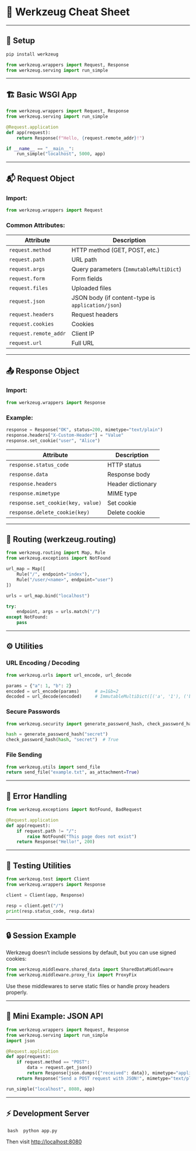 # 🧠 **Werkzeug Cheat Sheet**

---

## 🚀 **Setup**

```bash
pip install werkzeug
```

```python
from werkzeug.wrappers import Request, Response
from werkzeug.serving import run_simple
```

---

## 🏗️ **Basic WSGI App**

```python
from werkzeug.wrappers import Request, Response
from werkzeug.serving import run_simple

@Request.application
def app(request):
    return Response(f"Hello, {request.remote_addr}!")

if __name__ == "__main__":
    run_simple("localhost", 5000, app)
```

---

## 📬 **Request Object**

### Import:

```python
from werkzeug.wrappers import Request
```

### Common Attributes:

|Attribute|Description|
|---|---|
|`request.method`|HTTP method (GET, POST, etc.)|
|`request.path`|URL path|
|`request.args`|Query parameters (`ImmutableMultiDict`)|
|`request.form`|Form fields|
|`request.files`|Uploaded files|
|`request.json`|JSON body (if content-type is `application/json`)|
|`request.headers`|Request headers|
|`request.cookies`|Cookies|
|`request.remote_addr`|Client IP|
|`request.url`|Full URL|

---

## 📤 **Response Object**

### Import:

```python
from werkzeug.wrappers import Response
```
### Example:

```python
response = Response("OK", status=200, mimetype="text/plain")
response.headers["X-Custom-Header"] = "Value"
response.set_cookie("user", "Alice")
```

|Attribute|Description|
|---|---|
|`response.status_code`|HTTP status|
|`response.data`|Response body|
|`response.headers`|Header dictionary|
|`response.mimetype`|MIME type|
|`response.set_cookie(key, value)`|Set cookie|
|`response.delete_cookie(key)`|Delete cookie|

---

## 🔀 **Routing (werkzeug.routing)**

```python
from werkzeug.routing import Map, Rule
from werkzeug.exceptions import NotFound

url_map = Map([
    Rule("/", endpoint="index"),
    Rule("/user/<name>", endpoint="user")
])

urls = url_map.bind("localhost")

try:
    endpoint, args = urls.match("/")
except NotFound:
    pass
```

---

## ⚙️ **Utilities**

### URL Encoding / Decoding

```python
from werkzeug.urls import url_encode, url_decode

params = {"a": 1, "b": 2}
encoded = url_encode(params)      # a=1&b=2
decoded = url_decode(encoded)     # ImmutableMultiDict([('a', '1'), ('b', '2')])
```

### Secure Passwords

```python
from werkzeug.security import generate_password_hash, check_password_hash

hash = generate_password_hash("secret")
check_password_hash(hash, "secret")  # True
```
### File Sending

```python
from werkzeug.utils import send_file
return send_file("example.txt", as_attachment=True)
```
---

## 🧱 **Error Handling**

```python
from werkzeug.exceptions import NotFound, BadRequest

@Request.application
def app(request):
    if request.path != "/":
        raise NotFound("This page does not exist")
    return Response("Hello!", 200)
```

---

## 🧰 **Testing Utilities**

```python
from werkzeug.test import Client
from werkzeug.wrappers import Response

client = Client(app, Response)

resp = client.get("/")
print(resp.status_code, resp.data)
```

---

## 🔒 **Session Example**

Werkzeug doesn’t include sessions by default, but you can use signed cookies:

```python
from werkzeug.middleware.shared_data import SharedDataMiddleware
from werkzeug.middleware.proxy_fix import ProxyFix
```

Use these middlewares to serve static files or handle proxy headers properly.

---

## 🧩 **Mini Example: JSON API**

```python
from werkzeug.wrappers import Request, Response
from werkzeug.serving import run_simple
import json

@Request.application
def app(request):
    if request.method == "POST":
        data = request.get_json()
        return Response(json.dumps({"received": data}), mimetype="application/json")
    return Response("Send a POST request with JSON!", mimetype="text/plain")

run_simple("localhost", 8080, app)
```

---

## ⚡ **Development Server**

 ```bash
 python app.py
 ```

Then visit [http://localhost:8080](http://localhost:8080)